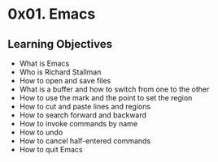 # 0x01. Emacs

## Learning Objectives

- What is Emacs
- Who is Richard Stallman
- How to open and save files
- What is a buffer and how to switch from one to the other
- How to use the mark and the point to set the region
- How to cut and paste lines and regions
- How to search forward and backward
- How to invoke commands by name
- How to undo
- How to cancel half-entered commands
- How to quit Emacs
